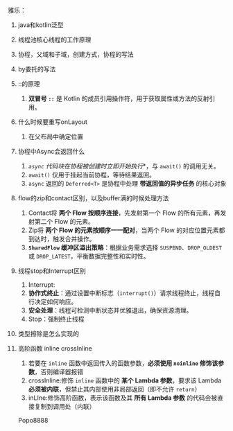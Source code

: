 雅乐：

1. java和kotlin泛型
2. 线程池核心线程的工作原理
3. 协程，父域和子域，创建方式，协程的写法
4. by委托的写法
5. ::的原理
   1. **双冒号 `::`** 是 Kotlin 的成员引用操作符，用于获取属性或方法的反射引用。
6. 什么时候要重写onLayout
   1. 在父布局中确定位置
7. 协程中Async会返回什么
   1. *`async` 代码块在协程被创建时立即开始执行**，与 `await()` 的调用无关。
   2. `await()` 仅用于挂起当前协程，等待结果返回。
   3. `async` 返回的 `Deferred<T>` 是协程中处理 **带返回值的异步任务** 的核心对象
8. flow的zip和contact区别，以及buffer满的时候处理方法
   1. Contact将 **两个 Flow 按顺序连接**，先发射第一个 Flow 的所有元素，再发射第二个 Flow 的元素。
   2. Zip将 **两个 Flow 的元素按顺序一一配对**，当两个 Flow 的对应位置元素都到达时，触发合并操作。
   3. **`SharedFlow` 缓冲区溢出策略**：根据业务需求选择 `SUSPEND`、`DROP_OLDEST` 或 `DROP_LATEST`，平衡数据完整性和实时性。

10. 线程stop和Interrupt区别

    1. Interrupt:
    2. **协作式终止**：通过设置中断标志（`interrupt()`）请求线程终止，线程自行决定如何响应。
    3. **安全处理**：线程可检测中断状态并优雅退出，确保资源清理。
    4. Stop：强制终止线程

11. 类型擦除是怎么实现的

12. 高阶函数 inline crossInline

    1. 若要在 `inline` 函数中返回传入的函数参数，**必须使用 `noinline` 修饰该参数**，否则编译器报错
    2. crossInline:修饰 `inline` 函数中的 **某个 Lambda 参数**，要求该 Lambda **必须被内联**，但禁止其内部使用非局部返回（即不允许 `return`）
    3. inLIne:修饰高阶函数，表示该函数及其 **所有 Lambda 参数** 的代码会被直接复制到调用处（内联）

    Popo8888